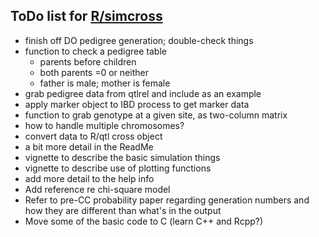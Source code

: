 
## ToDo list for [R/simcross](http://github.com/kbroman/simcross)

- finish off DO pedigree generation; double-check things
- function to check a pedigree table
  - parents before children
  - both parents =0 or neither
  - father is male; mother is female
- grab pedigree data from qtlrel and include as an example
- apply marker object to IBD process to get marker data
- function to grab genotype at a given site, as two-column matrix
- how to handle multiple chromosomes?
- convert data to R/qtl cross object
- a bit more detail in the ReadMe
- vignette to describe the basic simulation things
- vignette to describe use of plotting functions
- add more detail to the help info
- Add reference re chi-square model
- Refer to pre-CC probability paper regarding generation numbers and
  how they are different than what's in the output
- Move some of the basic code to C (learn C++ and Rcpp?)

